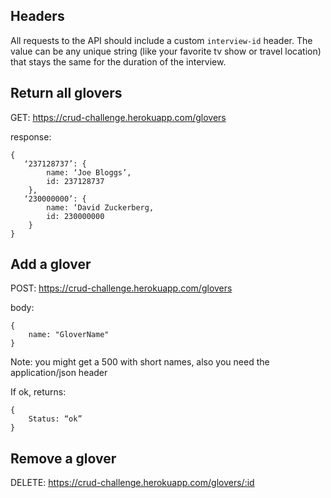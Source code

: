 ## Headers

All requests to the API should include a custom `interview-id` header. The value can be any unique string (like your favorite tv show or travel location) that stays the same for the duration of the interview.

## Return all glovers

GET: https://crud-challenge.herokuapp.com/glovers

response: 

```
{
   ‘237128737’: {
        name: ‘Joe Bloggs’,
        id: 237128737
    },
   ‘230000000’: {
        name: ‘David Zuckerberg,
        id: 230000000
    }
}
```

## Add a glover

POST: https://crud-challenge.herokuapp.com/glovers

body:

```
{
    name: "GloverName"
}
```

Note: you might get a 500 with short names, also you need the application/json header

If ok, returns:

```
{
    Status: “ok”
}
```


## Remove a glover

DELETE: https://crud-challenge.herokuapp.com/glovers/:id 
